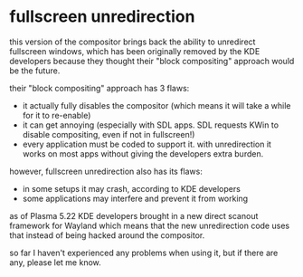 # fullscreen unredirection

this version of the compositor brings back the ability to unredirect fullscreen windows, which has been originally removed by the KDE developers because they thought their "block compositing" approach would be the future.

their "block compositing" approach has 3 flaws:

- it actually fully disables the compositor (which means it will take a while for it to re-enable)
- it can get annoying (especially with SDL apps. SDL requests KWin to disable compositing, even if not in fullscreen!)
- every application must be coded to support it. with unredirection it works on most apps without giving the developers extra burden.

however, fullscreen unredirection also has its flaws:

- in some setups it may crash, according to KDE developers
- some applications may interfere and prevent it from working

as of Plasma 5.22 KDE developers brought in a new direct scanout framework for Wayland which means that the new unredirection code uses that instead of being hacked around the compositor.

so far I haven't experienced any problems when using it, but if there are any, please let me know.
